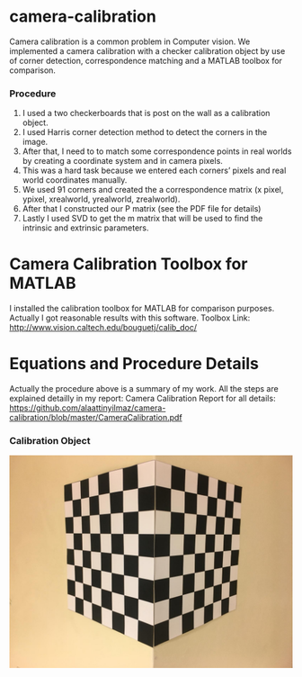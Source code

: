 # camera-calibration
Camera calibration is a common problem in Computer vision. We implemented a camera calibration with a checker calibration object by use of corner detection, correspondence matching and a MATLAB toolbox for comparison.

### Procedure
1. I used a two checkerboards that is post on the wall as a calibration object. 
2. I used Harris corner detection method to detect the corners in the image. 
3. After that, I need to to match some correspondence points in real worlds by creating a coordinate system and in camera pixels.
4. This was a hard task because we entered each corners’ pixels and real world coordinates manually.
5. We used 91 corners and created the a correspondence matrix (x pixel, ypixel, xrealworld, yrealworld, zrealworld).
6. After that I constructed our P matrix (see the PDF file for details)
7. Lastly I used SVD to get the m matrix that will be used to find the intrinsic and extrinsic parameters.

# Camera Calibration Toolbox for MATLAB 

I installed the calibration toolbox for MATLAB for comparison purposes. Actually I got reasonable results with this software.
Toolbox Link: http://www.vision.caltech.edu/bouguetj/calib_doc/

# Equations and Procedure Details

Actually the procedure above is a summary of my work. All the steps are explained detailly in my report:
Camera Calibration Report for all details: https://github.com/alaattinyilmaz/camera-calibration/blob/master/CameraCalibration.pdf

### Calibration Object
![Calibration Object](https://raw.githubusercontent.com/alaattinyilmaz/camera-calibration/master/calobject.jpg?raw=true)
